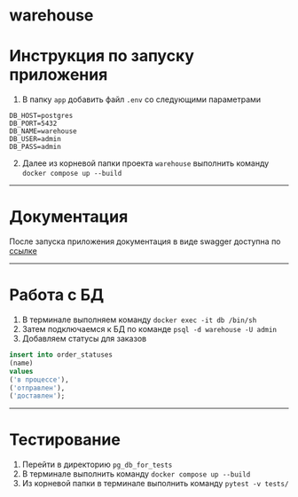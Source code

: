 # warehouse

# Инструкция по запуску приложения

1. В папку `app` добавить файл `.env` со следующими параметрами
```
DB_HOST=postgres
DB_PORT=5432
DB_NAME=warehouse
DB_USER=admin
DB_PASS=admin
```

2. Далее из корневой папки проекта `warehouse` выполнить команду `docker compose up --build`
___
# Документация

После запуска приложения документация в виде swagger доступна по [ссылке](http://localhost:8000/docs)
___

# Работа с БД

1. В терминале выполняем команду `docker exec -it db /bin/sh`
2. Затем подключаемся к БД по команде `psql -d warehouse -U admin`
3. Добавляем статусы для заказов
```sql
insert into order_statuses
(name)
values
('в процессе'),
('отправлен'),
('доставлен');
```
---


# Тестирование

1. Перейти в директорию `pg_db_for_tests`
2. В терминале выполнить команду `docker compose up --build`
3. Из корневой папки в терминале выполнить команду `pytest -v tests/`